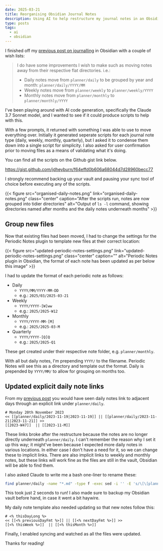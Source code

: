 ```yaml
---
date: 2025-03-21
title: Reorganising Obsidian Journal Notes
description: Using AI to help restructure my journal notes in an Obsidian vault
type: posts
tags:
  - ai
  - obsidian
---
```


I finished off my [previous post on journalling](/blog/how-i-use-obsidian-to-journal/) in Obsidian with a couple of wish lists:

> I do have some improvements I wish to make such as moving notes away from their respective flat directories. i.e.:
>
> - Daily notes move from `planner/daily` to be grouped by year and month: `planner/daily/YYYY/MM`
> - Weekly notes move from `planner/weekly` to `planner/weekly/YYYY`
> - Monthly notes move from `planner/monthly` to `planner/monthly/YYYY`

I've been playing around with AI code generation, specifically the Claude 3.7 Sonnet model, and I wanted to see if it could produce scripts to help with this.

With a few prompts, it returned with something I was able to use to move everything over. Initially it generated seperate scripts for each journal note type (daily, weekly, monthly, quarterly), but I asked it to condense them down into a single script for simplicity. I also asked for user confirmation prior to moving files as a means of validating what it's doing.

You can find all the scripts on the Github gist link below.

https://gist.github.com/jdheyburn/f64effd0b606a68044d7d28960becc77

I strongly recommend backing up your vault and pausing your sync tool of choice before executing any of the scripts.

{{< figure src="organised-daily-notes.png" link="organised-daily-notes.png" class="center" caption="After the scripts run, notes are now grouped into tidier directories" alt="Output of `ls -l` command, showing directories named after months and the daily notes underneath months" >}}

## Group new files

Now that existing files had been moved, I had to change the settings for the Periodic Notes plugin to template new files at their correct location:

{{< figure src="updated-periodic-notes-settings.png" link="updated-periodic-notes-settings.png" class="center" caption="" alt="Periodic Notes plugin in Obsidian, the format of each note has been updated as per below this image" >}}

I had to update the format of each periodic note as follows:

- Daily
  - `YYYY/MM/YYYY-MM-DD`
  - e.g.: `2025/03/2025-03-21`
- Weekly
  - `YYYY/YYYY-[W]ww`
  - e.g.: `2025/2025-W12`
- Monthly
  - `YYYY/YYYY-MM-[M]`
  - e.g.: `2025/2025-03-M`
- Quarterly
  - `YYYY/YYYY-[Q]Q`
  - e.g.: `2025/2025-Q1`

These get created under their respective note folder, e.g. `planner/monthly`.

With all but daily notes, I'm prepending `YYYY/` to the filename. Periodic Notes will see this as a directory and template out the format. Daily is prepended by `YYYY/MM/` to allow for grouping on months too.

## Updated explicit daily note links

From my [previous post](/blog/how-i-use-obsidian-to-journal/#daily) you would have seen daily notes link to adjacent days through an explicit link under `planner/daily`.

```
# Monday 20th November 2023
<< [[planner/daily/2023-11-19|2023-11-19]] || [[planner/daily/2023-11-21|2023-11-21]] >>
[[2023-W47]]  || [[2023-11-M]]
```

These links broke after the restructure because the notes are no longer directly underneath `planner/daily`. I can't remember the reason why I set it up this way; it might've been because I expected more daily notes in various locations. In either case I don't have a need for it, so we can change these to implicit links. There are also implicit links to weekly and monthly notes, but these links will work fine as the files are still in the vault, Obsidian will be able to find them.

I also asked Claude to write me a bash one-liner to rename these:

```bash
find planner/daily -name "*.md" -type f -exec sed -i '' -E 's/\[\[planner\/daily\/([0-9]{4}-[0-9]{2}-[0-9]{2})\|([0-9]{4}-[0-9]{2}-[0-9]{2})\]\]/[[\1]]/g' {} \;
```

This took just 2 seconds to run! I also made sure to backup my Obsidian vault before hand, in case it went a bit haywire.

My daily note template also needed updating so that new notes follow this:

```
# <% thisDayLong %>
<< [[<% previousDayFmt %>]] || [[<% nextDayFmt %>]] >>
[[<% thisWeek %>]]  || [[<% thisMonth %>]]
```

Finally, I enabled syncing and watched as all the files were updated.

Thanks for reading!
